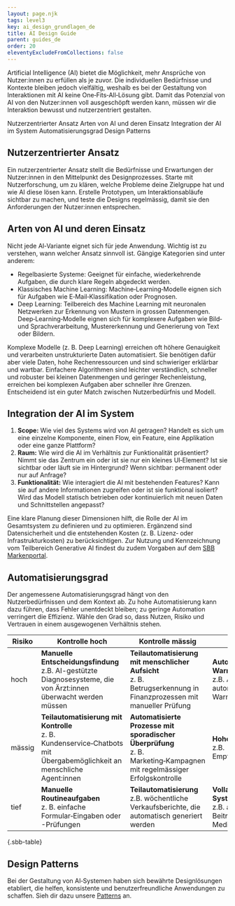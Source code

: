 ```yaml
---
layout: page.njk
tags: level3
key: ai_design_grundlagen_de
title: AI Design Guide
parent: guides_de
order: 20
eleventyExcludeFromCollections: false
---
```


Artificial Intelligence (AI) bietet die Möglichkeit, mehr Ansprüche von Nutzer:innen zu erfüllen als je zuvor. Die individuellen Bedürfnisse und Kontexte bleiben jedoch vielfältig, weshalb es bei der Gestaltung von Interaktionen mit AI keine One‑Fits‑All‑Lösung gibt. Damit das Potenzial von AI von den Nutzer:innen voll ausgeschöpft werden kann, müssen wir die Interaktion bewusst und nutzerzentriert gestalten.
<br>

<sbb-link-list-anchor>
  <sbb-block-link href="/de/guidelines/guides/ai-design-guide/#nutzerzentrierter-ansatz">Nutzerzentrierter Ansatz</sbb-block-link>
  <sbb-block-link href="/de/guidelines/guides/ai-design-guide/#arten-von-ai-und-deren-einsatz">Arten von AI und deren Einsatz</sbb-block-link>
  <sbb-block-link href="/de/guidelines/guides/ai-design-guide/#integration-der-ai-im-system">Integration der AI im System</sbb-block-link>
  <sbb-block-link href="/de/guidelines/guides/ai-design-guide/#automatisierungsgrad">Automatisierungsgrad</sbb-block-link>
  <sbb-block-link href="/de/guidelines/guides/ai-design-guide/#design-patterns">Design Patterns</sbb-block-link>
</sbb-link-list-anchor>

## Nutzerzentrierter Ansatz
Ein nutzerzentrierter Ansatz stellt die Bedürfnisse und Erwartungen der Nutzer:innen in den Mittelpunkt des Designprozesses. Starte mit Nutzerforschung, um zu klären, welche Probleme deine Zielgruppe hat und wie AI diese lösen kann. Erstelle Prototypen, um Interaktionsabläufe sichtbar zu machen, und teste die Designs regelmässig, damit sie den Anforderungen der Nutzer:innen entsprechen.

## Arten von AI und deren Einsatz
Nicht jede AI‑Variante eignet sich für jede Anwendung. Wichtig ist zu verstehen, wann welcher Ansatz sinnvoll ist. Gängige Kategorien sind unter anderem:

*  Regelbasierte Systeme: Geeignet für einfache, wiederkehrende Aufgaben, die durch klare Regeln abgedeckt werden.
*  Klassisches Machine Learning: Machine‑Learning‑Modelle eignen sich für Aufgaben wie E‑Mail‑Klassifikation oder Prognosen. 
*  Deep Learning: Teilbereich des Machine Learning mit neuronalen Netzwerken zur Erkennung von Mustern in grossen Datenmengen. Deep‑Learning‑Modelle eignen sich für komplexere Aufgaben wie Bild‑ und Sprachverarbeitung, Mustererkennung und Generierung von Text oder Bildern. 

Komplexe Modelle (z. B. Deep Learning) erreichen oft höhere Genauigkeit und verarbeiten unstrukturierte Daten automatisiert. Sie benötigen dafür aber viele Daten, hohe Rechenressourcen und sind schwieriger erklärbar und wartbar. Einfachere Algorithmen sind leichter verständlich, schneller und robuster bei kleinen Datenmengen und geringer Rechenleistung, erreichen bei komplexen Aufgaben aber schneller ihre Grenzen. Entscheidend ist ein guter Match zwischen Nutzerbedürfnis und Modell.

## Integration der AI im System
1. **Scope:** Wie viel des Systems wird von AI getragen? Handelt es sich um eine einzelne Komponente, einen Flow, ein Feature, eine Applikation oder eine ganze Plattform?
2. **Raum:** Wie wird die AI im Verhältnis zur Funktionalität präsentiert? Nimmt sie das Zentrum ein oder ist sie nur ein kleines UI‑Element? Ist sie sichtbar oder läuft sie im Hintergrund? Wenn sichtbar: permanent oder nur auf Anfrage? 
3. **Funktionalität:** Wie interagiert die AI mit bestehenden Features? Kann sie auf andere Informationen zugreifen oder ist sie funktional isoliert? Wird das Modell statisch betrieben oder kontinuierlich mit neuen Daten und Schnittstellen angepasst? 

Eine klare Planung dieser Dimensionen hilft, die Rolle der AI im Gesamtsystem zu definieren und zu optimieren. Ergänzend sind Datensicherheit und die entstehenden Kosten (z. B. Lizenz‑ oder Infrastrukturkosten) zu berücksichtigen. Zur Nutzung und Kennzeichnung vom Teilbereich Generative AI findest du zudem Vorgaben auf dem [SBB Markenportal](https://brand.sbb.ch/document/6#/digital/artificial-intelligence). 

## Automatisierungsgrad
Der angemessene Automatisierungsgrad hängt von den Nutzerbedürfnissen und dem Kontext ab. Zu hohe Automatisierung kann dazu führen, dass Fehler unentdeckt bleiben; zu geringe Automation verringert die Effizienz. Wähle den Grad so, dass Nutzen, Risiko und Vertrauen in einem ausgewogenen Verhältnis stehen.

<sbb-table-wrapper>

| Risiko         | Kontrolle hoch | Kontrolle mässig | Kontrolle tief |
|----------------|------------------|----------------|----------------|
| hoch           | **Manuelle Entscheidungsfindung** <br> z.B. AI-gestützte Diagnosesysteme, die von Ärzt:innen überwacht werden müssen| **Teilautomatisierung mit menschlicher Aufsicht**<br>z. B. Betrugserkennung in Finanzprozessen mit manueller Prüfung | **Automatisierte Warnsysteme**<br>z.B. Alarmanlagen, die automatisierte Warnungen senden |
| mässig         | **Teilautomatisierung mit Kontrolle** <br>z. B. Kundenservice‑Chatbots mit Übergabemöglichkeit an menschliche Agent:innen | **Automatisierte Prozesse mit sporadischer Überprüfung** <br> z. B. Marketing‑Kampagnen mit regelmässiger Erfolgskontrolle | **Hohe Automatisierung** <br> z.B. Empfehlungsalgorithmen |  
| tief           | **Manuelle Routineaufgaben** <br> z. B. einfache Formular‑Eingaben oder -Prüfungen | **Teilautomatisierung** <br> z.B. wöchentliche Verkaufsberichte, die automatisch generiert werden | **Vollautomatisierte Systeme** <br> z.B. automatisierte Beiträge auf Social-Media-Plattformen |                                              


{.sbb-table}

</sbb-table-wrapper>


## Design Patterns
Bei der Gestaltung von AI‑Systemen haben sich bewährte Designlösungen etabliert, die helfen, konsistente und benutzerfreundliche Anwendungen zu schaffen. Sieh dir dazu unsere [Patterns](/de/design-system/patternlibrary/overview/) an. 